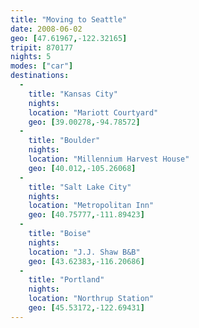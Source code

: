 ```yaml
---
title: "Moving to Seattle"
date: 2008-06-02
geo: [47.61967,-122.32165]
tripit: 870177
nights: 5
modes: ["car"]
destinations:
  -
    title: "Kansas City"
    nights: 
    location: "Mariott Courtyard"
    geo: [39.00278,-94.78572]
  -
    title: "Boulder"
    nights: 
    location: "Millennium Harvest House"
    geo: [40.012,-105.26068]
  -
    title: "Salt Lake City"
    nights: 
    location: "Metropolitan Inn"
    geo: [40.75777,-111.89423]
  -
    title: "Boise"
    nights: 
    location: "J.J. Shaw B&B"
    geo: [43.62383,-116.20686]
  -
    title: "Portland"
    nights: 
    location: "Northrup Station"
    geo: [45.53172,-122.69431]
---
```



